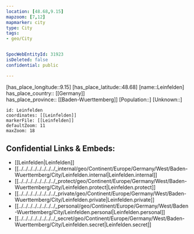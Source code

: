 ```yaml
---
location: [48.68,9.15] 
mapzoom: [7,12] 
mapmarker: city 
type: City
tags:
- geo/City


SpocWebEntityId: 31923
isDeleted: false
confidential: public

---
```

[has_place_longitude::9.15] 
[has_place_latitude::48.68] 
[name::Leinfelden] 
has_place_country:: [[Germany]]  
has_place_province:: [[Baden-Wuerttemberg]] 
[Population::] 
[Unknown::] 


```leaflet
id: Leinfelden
coordinates: [[Leinfelden]] 
markerFile: [[Leinfelden]] 
defaultZoom: 11 
maxZoom: 18
```


## Confidential Links & Embeds: 
- [[Leinfelden|Leinfelden]]  
- [[../../../../../../../../_internal/geo/Continent/Europe/Germany/West/Baden-Wuerttemberg/City/Leinfelden.internal|Leinfelden.internal]] 
- [[../../../../../../../../_protect/geo/Continent/Europe/Germany/West/Baden-Wuerttemberg/City/Leinfelden.protect|Leinfelden.protect]] 
- [[../../../../../../../../_private/geo/Continent/Europe/Germany/West/Baden-Wuerttemberg/City/Leinfelden.private|Leinfelden.private]] 
- [[../../../../../../../../_personal/geo/Continent/Europe/Germany/West/Baden-Wuerttemberg/City/Leinfelden.personal|Leinfelden.personal]] 
- [[../../../../../../../../_secret/geo/Continent/Europe/Germany/West/Baden-Wuerttemberg/City/Leinfelden.secret|Leinfelden.secret]] 
